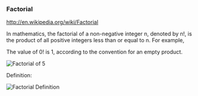 ### Factorial

http://en.wikipedia.org/wiki/Factorial

In mathematics, the factorial of a non-negative integer n, denoted by n!, is the product of all positive integers less than or equal to n. For example,

The value of 0! is 1, according to the convention for an empty product.

![Factorial of 5](http://upload.wikimedia.org/math/9/3/9/939c013423574cad70f33eaa7dd68f0c.png)



Definition:

![Factorial Definition](http://upload.wikimedia.org/math/a/9/1/a91da51a80ac8291d8dbcc4cb77c0936.png)


